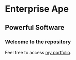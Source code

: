 Enterprise Ape
==============

Powerful Software
-----------------

### Welcome to the repository

Feel free to access [my portfolio](http://toddbaugh.enterpriseape.herokuapp.com).
